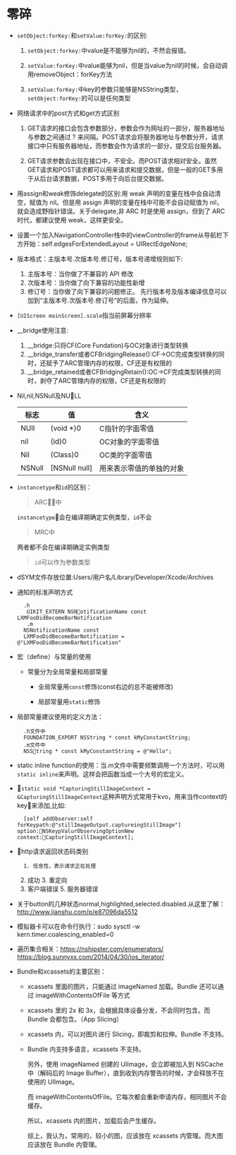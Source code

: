 # 零碎

* `setObject:forKey:`和`setValue:forKey:`的区别:

   1. `setObject:forkey:`中value是不能够为nil的，不然会报错。

   1. `setValue:forKey:`中value能够为nil，但是当value为nil的时候，会自动调用removeObject：forKey方法

   1. `setValue:forKey:`中key的参数只能够是NSString类型，`setObject:forKey:`的可以是任何类型

* 网络请求中的post方式和get方式区别

   1. GET请求的接口会包含参数部分，参数会作为网址的一部分，服务器地址与参数之间通过 ? 来间隔。POST请求会将服务器地址与参数分开，请求接口中只有服务器地址，而参数会作为请求的一部分，提交后台服务器。

   1. GET请求参数会出现在接口中，不安全。而POST请求相对安全。虽然GET请求和POST请求都可以用来请求和提交数据，但是一般的GET多用于从后台请求数据，POST多用于向后台提交数据。

* 用assign和weak修饰delegate的区别:用 weak 声明的变量在栈中会自动清空，赋值为 nil。但是用 assign 声明的变量在栈中可能不会自动赋值为 nil，就会造成野指针错误。关于delegate,非 ARC 时是使用 assign，但到了 ARC 时代，都建议使用 weak，这样更安全。

* 设置一个加入NavigationController栈中的viewController的frame从导航栏下方开始：self.edgesForExtendedLayout = UIRectEdgeNone;

* 版本格式：主版本号.次版本号.修订号，版本号递增规则如下:
   1. 主版本号：当你做了不兼容的 API 修改
   1. 次版本号：当你做了向下兼容的功能性新增
   1. 修订号：当你做了向下兼容的问题修正。
   先行版本号及版本编译信息可以加到“主版本号.次版本号.修订号”的后面，作为延伸。

* `[UIScreen mainScreen].scale`指当前屏幕分辨率

* __bridge使用注意:
   1. __bridge:只将CF\(Core Fundation\)与OC对象进行类型转换
   1. __bridge\_transfer或者CFBridgingRelease\(\):CF-&gt;OC完成类型转换的同时，还赋予了ARC管理内存的权限，CF还是有权限的
   1. __bridge\_retained或者CFBridgingRetain\(\):OC-&gt;CF完成类型转换的同时，剥夺了ARC管理内存的权限，CF还是有权限的

* Nil,nil,NSNull及NULL

    标志 | 值 | 含义
    ---------|----------|---------
    NUll | (void *)0 | C指针的字面零值
    nil | (id)0 | OC对象的字面零值
    Nil | (Class)0 | OC类的字面零值
    NSNull | [NSNull null] | 用来表示零值的单独的对象

* `instancetype`和`id`的区别：

   >ARC中
   >
   `instancetype`会在编译期确定实例类型，`id`不会
   >MRC中
   >
   两者都不会在编译期确定实例类型
   >
   >`id`可以作为参数类型

* dSYM文件存放位置:Users/用户名/Library/Developer/Xcode/Archives    

* 通知的标准声明方式

        .h
         UIKIT_EXTERN NSNotificationName const LXMFooDidBecomeBarNotification
         .m
        NSNotificationName const 
        LXMFooDidBecomeBarNotification = @"LXMFooDidBecomeBarNotification"
    
* 宏（define）与常量的使用

    * 常量分为全局常量和局部常量

        * 全局常量用`const`修饰(const右边的总不能被修改)

        * 局部常量用`static`修饰

* 局部常量建议使用的定义方法：

        .h文件中
        FOUNDATION_EXPORT NSString * const kMyConstantString;
        .m文件中
        NSString * const kMyConstantString = @"Hello";

* static inline function的使用：当.m文件中需要频繁调用一个方法时，可以用`static inline`来声明。这样会把函数当成一个大号的宏定义。

* `static void *CapturingStillImageContext = &CapturingStillImageContext`这种声明方式常用于kvo，用来当作context的key来添加,比如: 

        [self addObserver:self forKeypath:@"stillImageOutput.captureingStillImage"] option:NSKeypValurObservingOptionNew context:CapturingStillImageContext];
    
* http请求返回状态码类别

        1. 信息性，表示请求正在处理
    2. 成功
        3. 重定向
    4. 客户端错误
        5. 服务器错误

* 关于button的几种状态normal,highlighted,selected.disabled.从这里了解：<http://www.jianshu.com/p/e87096da5512>

* 模拟器卡可以在命令行执行：sudo sysctl -w kern.timer.coalescing\_enabled=0

* 遍历集合相关：<https://nshipster.com/enumerators/> <https://blog.sunnyxx.com/2014/04/30/ios_iterator/>

* Bundle和xcassets的主要区别：

    * xcassets 里面的图片，只能通过 imageNamed 加载。Bundle 还可以通过 imageWithContentsOfFile 等方式

    * xcassets 里的 2x 和 3x，会根据具体设备分发，不会同时包含。而 Bundle 会都包含。（App Slicing）

    * xcassets 内，可以对图片进行 Slicing，即裁剪和拉伸。Bundle 不支持。

    * Bundle 内支持多语言，xcassets 不支持。

        另外，使用 imageNamed 创建的 UIImage，会立即被加入到 NSCache 中（解码后的 Image Buffer），直到收到内存警告的时候，才会释放不在使用的 UIImage。

        而 imageWithContentsOfFile。它每次都会重新申请内存，相同图片不会缓存。

        所以，xcassets 内的图片，加载后会产生缓存。

        综上，我认为，常用的，较小的图，应该放在 xcassets 内管理。而大图应该放在 Bundle 内管理。
